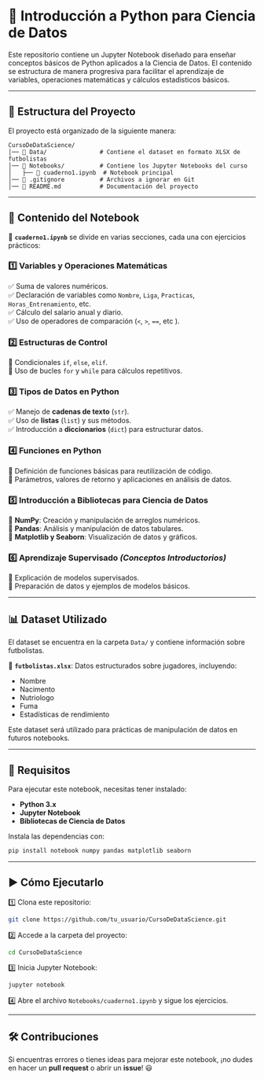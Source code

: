 # 📘 Introducción a Python para Ciencia de Datos

Este repositorio contiene un Jupyter Notebook diseñado para enseñar conceptos básicos de Python aplicados a la Ciencia de Datos. El contenido se estructura de manera progresiva para facilitar el aprendizaje de variables, operaciones matemáticas y cálculos estadisticos básicos.

---

## 📂 Estructura del Proyecto

El proyecto está organizado de la siguiente manera:

```
CursoDeDataScience/
│── 📂 Data/               # Contiene el dataset en formato XLSX de futbolistas
│── 📂 Notebooks/          # Contiene los Jupyter Notebooks del curso
│   ├── 📄 cuaderno1.ipynb  # Notebook principal
│── 📄 .gitignore          # Archivos a ignorar en Git
│── 📄 README.md           # Documentación del proyecto
```

---

## 📌 Contenido del Notebook

🔹 **`cuaderno1.ipynb`** se divide en varias secciones, cada una con ejercicios prácticos:

### 1️⃣ Variables y Operaciones Matemáticas
✅ Suma de valores numéricos.  
✅ Declaración de variables como `Nombre`, `Liga`, `Practicas`, `Horas_Entrenamiento`, etc.  
✅ Cálculo del salario anual y diario.  
✅ Uso de operadores de comparación (`<`, `>`, `==`, etc ).

### 2️⃣ Estructuras de Control
🔹 Condicionales `if`, `else`, `elif`.  
🔹 Uso de bucles `for` y `while` para cálculos repetitivos.

### 3️⃣ Tipos de Datos en Python
✅ Manejo de **cadenas de texto** (`str`).  
✅ Uso de **listas** (`list`) y sus métodos.  
✅ Introducción a **diccionarios** (`dict`) para estructurar datos.

### 4️⃣ Funciones en Python
🔹 Definición de funciones básicas para reutilización de código.  
🔹 Parámetros, valores de retorno y aplicaciones en análisis de datos.

### 5️⃣ Introducción a Bibliotecas para Ciencia de Datos
📌 **NumPy**: Creación y manipulación de arreglos numéricos.  
📌 **Pandas**: Análisis y manipulación de datos tabulares.  
📌 **Matplotlib y Seaborn**: Visualización de datos y gráficos.

### 6️⃣ Aprendizaje Supervisado *(Conceptos Introductorios)*
📌 Explicación de modelos supervisados.  
📌 Preparación de datos y ejemplos de modelos básicos.

---

## 📊 Dataset Utilizado
El dataset se encuentra en la carpeta `Data/` y contiene información sobre futbolistas. 

📄 **`futbolistas.xlsx`**: Datos estructurados sobre jugadores, incluyendo:
- Nombre
- Nacimento
- Nutriologo
- Fuma
- Estadísticas de rendimiento

Este dataset será utilizado para prácticas de manipulación de datos en futuros notebooks.

---

## 🚀 Requisitos

Para ejecutar este notebook, necesitas tener instalado:
- **Python 3.x**
- **Jupyter Notebook**
- **Bibliotecas de Ciencia de Datos**

Instala las dependencias con:
```sh
pip install notebook numpy pandas matplotlib seaborn
```

---

## ▶️ Cómo Ejecutarlo

1️⃣ Clona este repositorio:
   ```sh
   git clone https://github.com/tu_usuario/CursoDeDataScience.git
   ```
2️⃣ Accede a la carpeta del proyecto:
   ```sh
   cd CursoDeDataScience
   ```
3️⃣ Inicia Jupyter Notebook:
   ```sh
   jupyter notebook
   ```
4️⃣ Abre el archivo `Notebooks/cuaderno1.ipynb` y sigue los ejercicios.

---

## 🛠 Contribuciones
Si encuentras errores o tienes ideas para mejorar este notebook, ¡no dudes en hacer un **pull request** o abrir un **issue**! 😃

